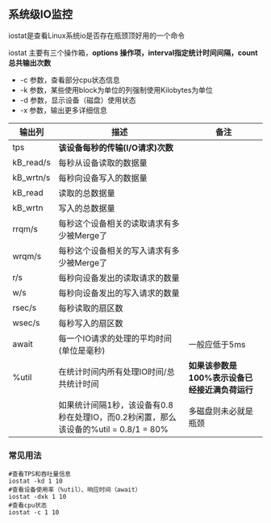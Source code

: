 ## 系统级IO监控
iostat是查看Linux系统io是否存在瓶颈顶好用的一个命令

iostat 主要有三个操作箱，**options 操作项，interval指定统计时间间隔，count总共输出次数**

- -c 参数，查看部分cpu状态信息
- -k 参数，某些使用block为单位的列强制使用Kilobytes为单位
- -d 参数，显示设备（磁盘）使用状态
- -x 参数，输出更多详细信息

|输出列|描述|备注
|-|-|-|
|tps|**该设备每秒的传输(I/O请求)次数**|
|kB_read/s|每秒从设备读取的数据量|
|kB_wrtn/s|每秒向设备写入的数据量|
|kB_read|读取的总数据量|
|kB_wrtn|写入的总数据量|
|rrqm/s|每秒这个设备相关的读取请求有多少被Merge了|
|wrqm/s|每秒这个设备相关的写入请求有多少被Merge了|
|r/s|每秒向设备发出的读取请求的数量|
|w/s|每秒向设备发出的写入请求的数量|
|rsec/s|每秒读取的扇区数|
|wsec/s|每秒写入的扇区数|
|await|每一个IO请求的处理的平均时间(单位是毫秒)|一般应低于5ms
|%util|在统计时间内所有处理IO时间/总共统计时间|**如果该参数是100%表示设备已经接近满负荷运行**
||如果统计间隔1秒，该设备有0.8秒在处理IO，而0.2秒闲置，那么该设备的%util = 0.8/1 = 80%|多磁盘则未必就是瓶颈


### 常见用法
    #查看TPS和吞吐量信息
    iostat -kd 1 10
    #查看设备使用率（%util）、响应时间（await）
    iostat -dxk 1 10
    #查看cpu状态
    iostat -c 1 10 